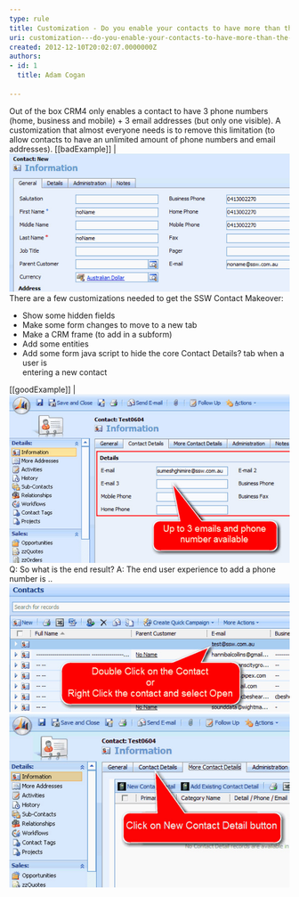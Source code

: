 ```yaml
---
type: rule
title: Customization - Do you enable your contacts to have more than the default 3 email addresses and phone numbers?
uri: customization---do-you-enable-your-contacts-to-have-more-than-the-default-3-email-addresses-and-phone-numbers
created: 2012-12-10T20:02:07.0000000Z
authors:
- id: 1
  title: Adam Cogan

---
```


Out of the box CRM4 only enables a contact to have 3 phone numbers (home, business and mobile) + 3 email addresses (but only one visible). A customization that almost everyone needs is to remove this limitation (to allow contacts to have an unlimited amount of phone numbers and email addresses). [[badExample]]
| ![ Out of the box a contact can only have 3 phone numbers and<br>              1 email address](contact1.jpg)
There are a few customizations needed to get the SSW Contact Makeover:

- Show some hidden fields
- Make some form changes to move to a new tab
- Make a CRM frame (to add in a subform)
- Add some entities
- Add some form java script to hide the core Contact Details? tab when a user is<br>            entering a new contact

[[goodExample]]
| ![Enable the hidden fields and move it to a new tab. And now<br>              a Contact has 3 email addresses and phone numbers ![](contact2.jpg)](contact3.jpg)
Q: So what is the end result? 
A: The end user experience to add a phone number is ..
![  Step 1: Double-click the contact (or right-click the contact and<br>              select Open) Open![](contact5.jpg)](contact4.jpg)
![  Step 3: Click the button 'New Contact Detail' ![](contact7.jpg)](contact6.jpg)
